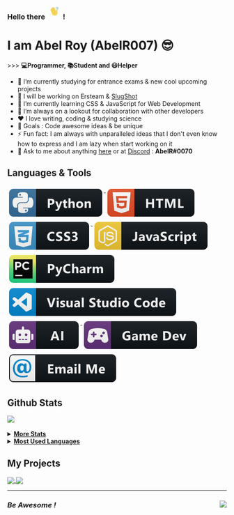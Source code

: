 <h3> Hello there <img src="img/animate/hands.gif" width="25px" style="margin:6px 4px"> !</h3>

# I am Abel Roy (AbelR007) 😎
\>\>\> **💻Programmer, 📚Student and 😃Helper**

- 🔭 I’m currently studying for entrance exams & new cool upcoming projects
- 🤠 I will be working on Ersteam & [SlugShot](github.com/SlugShotBot)
- 🌱 I’m currently learning CSS & JavaScript for Web Development
- 👯 I’m always on a lookout for collaboration with other developers
- ❤️ I love writing, coding & studying science
- 🥅 Goals : Code awesome ideas & be unique
- ⚡ Fun fact: I am always with unparalleled ideas that I don't even know how to express and I am lazy when start working on it
- 💬 Ask to me about anything [here](https://github.com/abelr007/abelr007/issues) or at [Discord](https://discord.com) : **AbelR#0070**

## Languages & Tools
<p align="left">
  <a href="#">
    <img src="img/lang/python.svg" alt="python" style="vertical-align:top; margin:6px 4px">
  </a>
  <a href="#">
    <img src="img/lang/html.svg" alt="html" style="vertical-align:top; margin:6px 4px">
  </a>
  <a href="#">
    <img src="img/lang/css.svg" alt="css" style="vertical-align:top; margin:6px 4px">
  </a>
  <a href="#">
    <img src="img/lang/js.svg" alt="js" style="vertical-align:top; margin:6px 4px">
  </a>
  <a href="#">
    <img src="img/tools/pycharm.svg" alt="pycharm" style="vertical-align:top; margin:6px 4px">
  </a>
  <a href="#">
    <img src="img/tools/vscode.svg" alt="vscode" style="vertical-align:top; margin:6px 4px">
  </a>
  <a href="#">
    <img src="img/misc/ai.svg" alt="ai" style="vertical-align:top; margin:6px 4px">
  </a>
  <a href="#">
    <img src="img/misc/gamedev.svg" alt="gamedev" style="vertical-align:top; margin:6px 4px">
  </a>
  <a href='https://mail.google.com/mail/u/0/'>
    <img src='img/social/email_me.svg' alt='Gmail' style="vertical-align:top; margin:6px 4px">
  </a>
</p>

## Github Stats
![](https://github-profile-summary-cards.vercel.app/api/cards/profile-details?username=AbelR007&theme=monokai)
<details>
  <summary> <b><u>More Stats</u></b> </summary>
  <br>
  <img align="centre right" src="https://github-readme-stats.vercel.app/api?username=abelr007&theme=vue&show_icons=true">
  <img align="centre left" src="https://github-profile-summary-cards.vercel.app/api/cards/productive-time?username=abelr007&theme=vue">
  </a>
</details>

<details>
  <summary> <b><u>Most Used Languages</u></b> </summary><br>
  <img align="centre left" src="https://github-profile-summary-cards.vercel.app/api/cards/repos-per-language?username=abelr007&theme=nord_bright">
  <img align="centre right" src="https://github-profile-summary-cards.vercel.app/api/cards/most-commit-language?username=abelr007&theme=nord_bright" />
</details>

## My Projects
<a href="https://github.com/abelr007/Autolist">
  <img align="center" src="https://github-readme-stats.vercel.app/api/pin/?username=abelr007&theme=dracula&repo=autolist" />
</a>
<a href="https://github.com/abelr007/SlugShot">
  <img align="center" src="https://github-readme-stats.vercel.app/api/pin/?username=abelr007&theme=dracula&repo=slugshot" />
</a>

---
### *Be Awesome !* <img align="right" src="https://komarev.com/ghpvc/?username=AbelR007&color=red&style=plastic">

<!--- ### Created with ❤️ by AbelR007 -->

